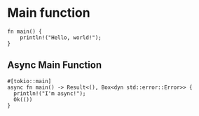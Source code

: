 # Main function

```rust,editable
fn main() {
    println!("Hello, world!");
}
```

## Async Main Function

```rust,editable,ignore,mdbook-runnable
#[tokio::main]
async fn main() -> Result<(), Box<dyn std::error::Error>> {
  println!("I'm async!");
  Ok(())
}
```
